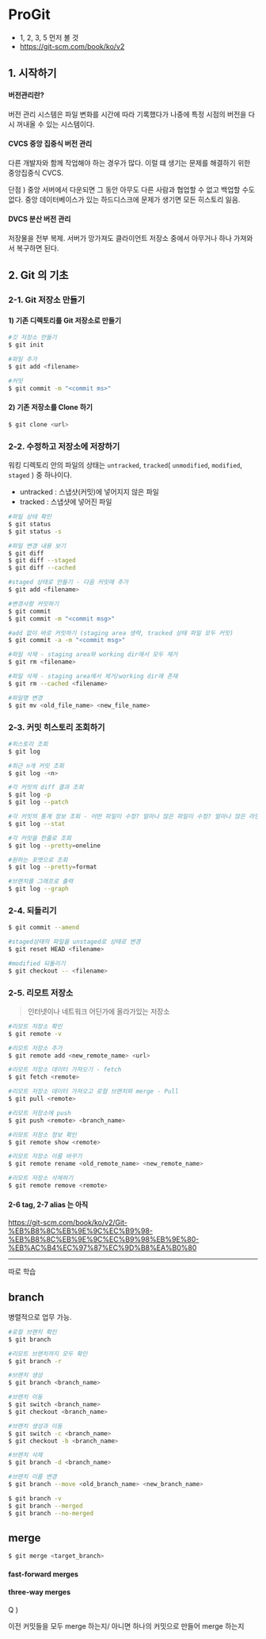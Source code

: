 # ProGit

* 1, 2, 3, 5 먼저 볼 것
* https://git-scm.com/book/ko/v2

## 1. 시작하기

#### 버전관리란?

버전 관리 시스템은 파일 변화를 시간에 따라 기록했다가 나중에 특정 시점의 버전을 다시 꺼내올 수 있는 시스템이다.

#### CVCS 중앙 집중식 버전 관리

다른 개발자와 함께 작업해야 하는 경우가 많다. 이럴 떄 생기는 문제를 해결하기 위한 중앙집중식 CVCS.

단점 ) 중앙 서버에서 다운되면 그 동안 아무도 다른 사람과 협업할 수 없고 백업할 수도 없다. 중앙 데이터베이스가 있는 하드디스크에 문제가 생기면 모든 히스토리 잃음.

#### DVCS 분산 버전 관리

저장물을 전부 복제. 서버가 망가져도 클라이언트 저장소 중에서 아무거나 하나 가져와서 복구하면 된다.



## 2. Git 의 기초

### 2-1. Git 저장소 만들기

#### 1) 기존 디렉토리를 Git 저장소로 만들기

```bash
#깃 저장소 만들기
$ git init 

#파일 추가
$ git add <filename>

#커밋
$ git commit -m "<commit ms>"
```

#### 2) 기존 저장소를 Clone 하기

```bash
$ git clone <url>
```



### 2-2. 수정하고 저장소에 저장하기

 워킹 디렉토리 안의 파일의 상태는 `untracked`, `tracked`( `unmodified`, `modified`, `staged` ) 중 하나이다.

* untracked : 스냅샷(커밋)에 넣어지지 않은 파일
* tracked : 스냅샷에 넣어진 파일

```bash
#파일 상태 확인
$ git status 
$ git status -s

#파일 변경 내용 보기
$ git diff 
$ git diff --staged 
$ git diff --cached

#staged 상태로 만들기 - 다음 커밋에 추가
$ git add <filename> 

#변경사항 커밋하기
$ git commit
$ git commit -m "<commit msg>"

#add 없이 바로 커밋하기 (staging area 생략, tracked 상태 파일 모두 커밋)
$ git commit -a -m "<commit msg>"

#파일 삭제 - staging area와 working dir에서 모두 제거
$ git rm <filename>

#파일 삭제 - staging area에서 제거/working dir에 존재
$ git rm --cached <filename>

#파일명 변경
$ git mv <old_file_name> <new_file_name>
```



### 2-3. 커밋 히스토리 조회하기

```bash
#히스토리 조회
$ git log

#최근 n개 커밋 조회
$ git log -<n>

#각 커밋의 diff 결과 조회
$ git log -p
$ git log --patch

#각 커밋의 통계 정보 조회 - 어떤 파일이 수정? 얼마나 많은 파일이 수정? 얼마나 많은 라인이 추가/삭제?
$ git log --stat

#각 커밋을 한줄로 조회
$ git log --pretty=oneline

#원하는 포맷으로 조회
$ git log --pretty=format

#브랜치를 그래프로 출력
$ git log --graph
```



### 2-4. 되돌리기

```bash
$ git commit --amend

#staged상태의 파일을 unstaged로 상태로 변경
$ git reset HEAD <filename>

#modified 되돌리기
$ git checkout -- <filename>
```



### 2-5. 리모트 저장소

> 인터넷이나 네트워크 어딘가에 올라가있는 저장소

```bash
#리모트 저장소 확인
$ git remote -v

#리모트 저장소 추가
$ git remote add <new_remote_name> <url>

#리모트 저장소 데이터 가져오기 - fetch
$ git fetch <remote>

#리모트 저장소 데이터 가져오고 로컬 브랜치와 merge - Pull
$ git pull <remote>

#리모트 저장소에 push
$ git push <remote> <branch_name>

#리모트 저장소 정보 확인
$ git remote show <remote>

#리모트 저장소 이름 바꾸기
$ git remote rename <old_remote_name> <new_remote_name>

#리모트 저장소 삭제하기
$ git remote remove <remote>
```

#### 2-6 tag, 2-7 alias 는 아직

https://git-scm.com/book/ko/v2/Git-%EB%B8%8C%EB%9E%9C%EC%B9%98-%EB%B8%8C%EB%9E%9C%EC%B9%98%EB%9E%80-%EB%AC%B4%EC%97%87%EC%9D%B8%EA%B0%80





---

따로 학습

## branch

병렬적으로 업무 가능.

```bash
#로컬 브랜치 확인
$ git branch

#리모트 브랜치까지 모두 확인
$ git branch -r

#브랜치 생성
$ git branch <branch_name>

#브랜치 이동
$ git switch <branch_name>
$ git checkout <branch_name>

#브랜치 생성과 이동
$ git switch -c <branch_name>
$ git checkout -b <branch_name>

#브랜치 삭제
$ git branch -d <branch_name>

#브랜치 이름 변경
$ git branch --move <old_branch_name> <new_branch_name>

$ git branch -v 
$ git branch --merged
$ git branch --no-merged
```

## merge

```bash
$ git merge <target_branch>
```



#### fast-forward merges

#### three-way merges



Q ) 

이전 커밋들을 모두 merge 하는지/ 아니면 하나의 커밋으로 만들어 merge 하는지